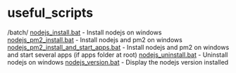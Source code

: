 # useful_scripts

/batch/
[nodejs_install.bat](https://github.com/JimmyGaubert/useful_scripts/blob/main/batch/nodejs_install.bat) - Install nodejs on windows
[nodejs_pm2_install.bat](https://github.com/JimmyGaubert/useful_scripts/blob/main/batch/nodejs_pm2_install.bat) - Install nodejs and pm2 on windows
[nodejs_pm2_install_and_start_apps.bat](https://github.com/JimmyGaubert/useful_scripts/blob/main/batch/nodejs_pm2_install_and_start_apps.bat) - Install nodejs and pm2 on windows and start several apps (if apps folder at root)
[nodejs_uninstall.bat](https://github.com/JimmyGaubert/useful_scripts/blob/main/batch/nodejs_uninstall.bat) - Uninstall nodejs on windows
[nodejs_version.bat](https://github.com/JimmyGaubert/useful_scripts/blob/main/batch/nodejs_version.bat) - Display the nodejs version installed
